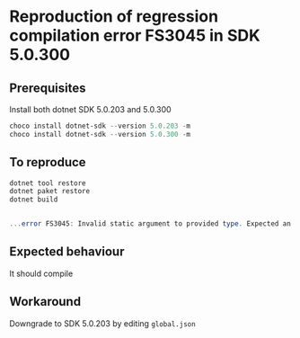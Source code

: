 # Reproduction of regression compilation error FS3045 in SDK 5.0.300

## Prerequisites

Install both dotnet SDK 5.0.203 and 5.0.300

```powershell
choco install dotnet-sdk --version 5.0.203 -m
choco install dotnet-sdk --version 5.0.300 -m
```

## To reproduce

```powershell
dotnet tool restore
dotnet paket restore
dotnet build


...error FS3045: Invalid static argument to provided type. Expected an argument of kind 'string'.
```

## Expected behaviour

It should compile

## Workaround

Downgrade to SDK 5.0.203 by editing `global.json`
